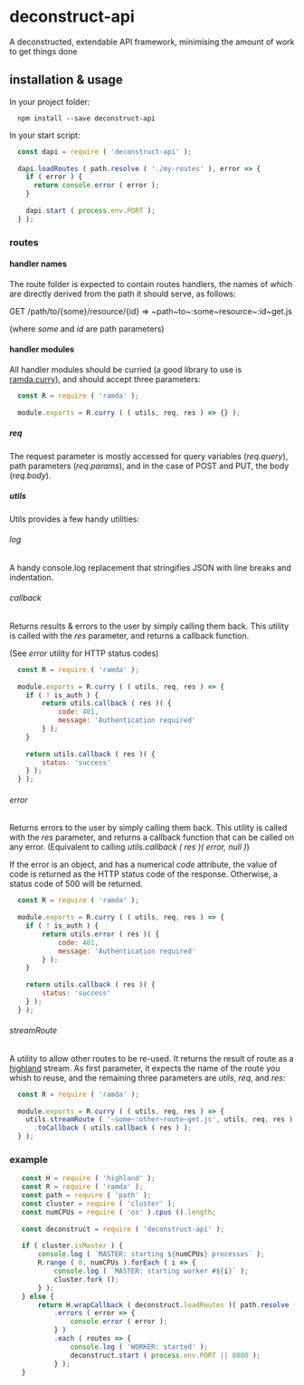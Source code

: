 # deconstruct-api
A deconstructed, extendable API framework, minimising the amount of work to get things done

## installation & usage

In your project folder:
```
  npm install --save deconstruct-api
```

In your start script:
```js
  const dapi = require ( 'deconstruct-api' );
  
  dapi.loadRoutes ( path.resolve ( './my-routes' ), error => {
    if ( error ) {
      return console.error ( error );
    }
    
    dapi.start ( process.env.PORT );
  } );
```

### routes

#### handler names

The route folder is expected to contain routes handlers, the names of which are directly derived from the path it should serve, as follows:

GET /path/to/{some}/resource/{id} => ~path~to~:some~resource~:id~get.js

(where _some_ and _id_ are path parameters)

#### handler modules

All handler modules should be curried (a good library to use is [ramda.curry](http://ramdajs.com/docs/#curry)), and should accept three parameters:

```js
  const R = require ( 'ramda' );
  
  module.exports = R.curry ( ( utils, req, res ) => {} );
```

##### req

The request parameter is mostly accessed for query variables (_req.query_), path parameters (_req.params_), and in the case of POST and PUT, the body (_req.body_).

##### utils

Utils provides a few handy utilities:

###### log

A handy console.log replacement that stringifies JSON with line breaks and indentation.

###### callback

Returns results & errors to the user by simply calling them back. This utility is called with the _res_ parameter, and returns a callback function.

(See _error_ utility for HTTP status codes)

```js
  const R = require ( 'ramda' );
  
  module.exports = R.curry ( ( utils, req, res ) => {
    if ( ! is_auth ) {
        return utils.callback ( res )( {
            code: 401,
            message: 'Authentication required'
        } );
    }
    
    return utils.callback ( res )( {
        status: 'success'
    } );
  } );
```

###### error

Returns errors to the user by simply calling them back. This utility is called with the _res_ parameter, and returns a callback function that can be called on any error. (Equivalent to calling _utils.callback ( res )( error, null )_)

If the error is an object, and has a numerical _code_ attribute, the value of code is returned as the HTTP status code of the response.
Otherwise, a status code of 500 will be returned.

```js
  const R = require ( 'ramda' );
  
  module.exports = R.curry ( ( utils, req, res ) => {
    if ( ! is_auth ) {
        return utils.error ( res )( {
            code: 401,
            message: 'Authentication required'
        } );
    }
    
    return utils.callback ( res )( {
        status: 'success'
    } );
  } );
```

###### streamRoute

A utility to allow other routes to be re-used. It returns the result of route as a [highland](http://highlandjs.org/) stream. As first parameter, it expects the name of the route you whish to reuse, and the remaining three parameters are _utils_, _req_, and _res_:

```js
  const R = require ( 'ramda' );
  
  module.exports = R.curry ( ( utils, req, res ) => {
    utils.streamRoute ( '~some~:other~route~get.js', utils, req, res )
      .toCallback ( utils.callback ( res ) );
  } );
```

### example

```js
   const H = require ( 'highland' );
   const R = require ( 'ramda' );
   const path = require ( 'path' );
   const cluster = require ( 'cluster' );
   const numCPUs = require ( 'os' ).cpus ().length;
   
   const deconstruct = require ( 'deconstruct-api' );
   
   if ( cluster.isMaster ) {
       console.log ( `MASTER: starting ${numCPUs} processes` );
       R.range ( 0, numCPUs ).forEach ( i => {
           console.log ( `MASTER: starting worker #${i}` );
           cluster.fork ();
       } );
   } else {
       return H.wrapCallback ( deconstruct.loadRoutes )( path.resolve ( './routes' ) )
           .errors ( error => {
               console.error ( error );
           } )
           .each ( routes => {
               console.log ( 'WORKER: started' );
               deconstruct.start ( process.env.PORT || 8080 );
           } );
   }
```
